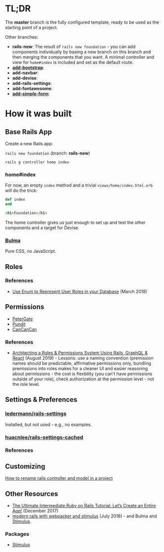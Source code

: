 # TL;DR

The **master** branch is the fully configured template, ready to be used as the starting point of a project.

Other branches:
* **rails-new**: The result of `rails new foundation` - you can add components individually by basing a new branch on this branch and then merging the components that you want. A minimal controller and view for `home#index` is included and set as the default route.
* [**add-bootstrap**](add-bootstrap.md):
* **add-navbar**:
* **add-devise**:
* **add-rails-settings**:
* **add-fontawesome**:
* [**add-simple-form**](add-simple-form.md):

# How it was built

## Base Rails App

Create a new Rails app:

`rails new foundation` (branch: **rails-new**)

`rails g controller home index`

### home#index

For now, an empty `index` method and a trivial `views/home/index.html.erb` will do the trick:

```ruby
def index
end
```

```html
<h1>Foundation</h1>
```

The home controller gives us just enough to set up and test the other components and a target for Devise.

### [Bulma](https://bulma.io)

Pure CSS, no JavaScript.

## Roles

### References

* [Use Enum to Represent User Roles in your Database](https://medium.com/@stacietaylorcima/use-enum-to-represent-user-roles-in-your-database-1cd5424fb311) (March 2018)

## Permissions

* [PeterGate](https://github.com/elorest/petergate)
* [Pundit](https://github.com/varvet/pundit)
* [CanCanCan](https://github.com/CanCanCommunity/cancancan)

### References

* [Architecting a Roles & Permissions System Using Rails, GraphQL & React](https://www.atrium.co/inside-atrium/architecting-roles-permissions/) (August 2019) - Lessons: use a naming convention (premission names should be predictable, affirmative permissions only, bundling premissions into roles makes for a cleaner UI and easier reasoning about permissions - the cost is flexbility (you can't have permissions outside of your role), check authorization at the permission level - not the role level.

## Settings & Preferences

### [ledermann/rails-settings][ledermann]

Installed, but not used - e.g., no examples.

### [huacnlee/rails-settings-cached][huacnlee]

### References

[ledermann]: <https://github.com/ledermann/rails-settings>
[huacnlee]: <https://github.com/huacnlee/rails-settings-cached>

## Customizing

[How to rename rails controller and model in a project](https://stackoverflow.com/questions/11924124/how-to-rename-rails-controller-and-model-in-a-project)

## Other Resources

* [The Ultimate Intermediate Ruby on Rails Tutorial: Let’s Create an Entire App!](https://www.freecodecamp.org/news/lets-create-an-intermediate-level-ruby-on-rails-application-d7c6e997c63f/) (December 2017)
* [modern rails with webpacker and stimulus](https://michael.minton.io/2018/06/modern-rails-with-webpacker-and-stimulus.html) (July 2018) - and Bulma and [Stimulus][].

### Packages

* [Stimulus][]

[stimulus]: <https://stimulusjs.org>
